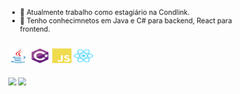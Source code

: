 

- 🔭 Atualmente trabalho como estagiário na Condlink.
- 🌱 Tenho conhecimnetos em Java e C# para backend, React para frontend.

<div style="display: inline_block"><br>
  <img align="center" alt="Victor-Java" height="30" width="40" src="https://raw.githubusercontent.com/devicons/devicon/master/icons/java/java-original.svg">
  <img align="center" alt="Victor-Csharp" height="30" width="40" src="https://raw.githubusercontent.com/devicons/devicon/master/icons/csharp/csharp-original.svg">
  <img align="center" alt="Victor-Js" height="30" width="40" src="https://raw.githubusercontent.com/devicons/devicon/master/icons/javascript/javascript-plain.svg">
  <img align="center" alt="Victor-React" height="30" width="40" src="https://raw.githubusercontent.com/devicons/devicon/master/icons/react/react-original.svg">
</div>
  
  ##
 
<div> 
  <a href="https://instagram.com/victoroliveira_97/" target="_blank"><img src="https://img.shields.io/badge/-Instagram-%23E4405F?style=for-the-badge&logo=instagram&logoColor=white" target="_blank"></a>
  <a href="https://www.linkedin.com/in/victor-oliveira2817" target="_blank"><img src="https://img.shields.io/badge/-LinkedIn-%230077B5?style=for-the-badge&logo=linkedin&logoColor=white" target="_blank"></a> 
  
</div>

